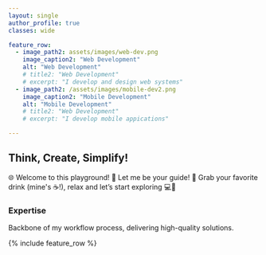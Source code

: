 ```yaml
---
layout: single
author_profile: true
classes: wide

feature_row:
  - image_path2: assets/images/web-dev.png
    image_caption2: "Web Development"
    alt: "Web Development"
    # title2: "Web Development"
    # excerpt: "I develop and design web systems"
  - image_path2: /assets/images/mobile-dev2.png
    image_caption2: "Mobile Development"
    alt: "Mobile Development"
    # title2: "Web Development"
    # excerpt: "I develop mobile appications"

---
```


## Think, Create, Simplify!

🌐 Welcome to this playground! 🚀 Let me be your guide! 🌟 Grab your favorite drink (mine's ☕!), relax and let’s start exploring 💻🎉

### Expertise
Backbone of my workflow process, delivering high-quality solutions.

{% include feature_row %}